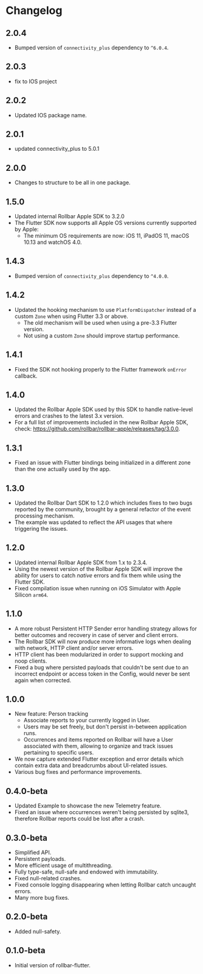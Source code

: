 # Changelog
## 2.0.4
- Bumped version of `connectivity_plus` dependency to `^6.0.4`.
## 2.0.3

- fix to IOS project

## 2.0.2

- Updated IOS package name.

## 2.0.1

- updated connectivity_plus to 5.0.1

## 2.0.0

- Changes to structure to be all in one package.

## 1.5.0

- Updated internal Rollbar Apple SDK to 3.2.0
- The Flutter SDK now supports all Apple OS versions currently supported by Apple:
  - The minimum OS requirements are now: iOS 11, iPadOS 11, macOS 10.13 and watchOS 4.0.

## 1.4.3

- Bumped version of `connectivity_plus` dependency to `^4.0.0`.

## 1.4.2

- Updated the hooking mechanism to use `PlatformDispatcher` instead of a custom `Zone` when using Flutter 3.3 or above.
  - The old mechanism will be used when using a pre-3.3 Flutter version.
  - Not using a custom `Zone` should improve startup performance.

## 1.4.1

- Fixed the SDK not hooking properly to the Flutter framework `onError` callback.

## 1.4.0

- Updated the Rollbar Apple SDK used by this SDK to handle native-level errors and crashes to the latest 3.x version.
- For a full list of improvements included in the new Rollbar Apple SDK, check: https://github.com/rollbar/rollbar-apple/releases/tag/3.0.0.

## 1.3.1

- Fixed an issue with Flutter bindings being initialized in a different zone than the one actually used by the app.

## 1.3.0

- Updated the Rollbar Dart SDK to 1.2.0 which includes fixes to two bugs reported by the community, brought by a general refactor of the event processing mechanism.
- The example was updated to reflect the API usages that where triggering the issues.

## 1.2.0

- Updated internal Rollbar Apple SDK from 1.x to 2.3.4.
- Using the newest version of the Rollbar Apple SDK will improve the ability for users to catch _native_ errors and fix them while using the Flutter SDK.
- Fixed compilation issue when running on iOS Simulator with Apple Silicon `arm64`.

## 1.1.0

- A more robust Persistent HTTP Sender error handling strategy allows for better outcomes and recovery in case of server and client errors.
- The Rollbar SDK will now produce more informative logs when dealing with network, HTTP client and/or server errors.
- HTTP client has been modularized in order to support mocking and noop clients.
- Fixed a bug where persisted payloads that couldn't be sent due to an incorrect endpoint or access token in the Config, would never be sent again when corrected.

## 1.0.0

- New feature: Person tracking
  - Associate reports to your currently logged in User.
  - Users may be set freely, but don't persist in-between application runs.
  - Occurrences and items reported on Rollbar will have a User associated with them, allowing to organize and track issues pertaining to specific users.
- We now capture extended Flutter exception and error details which contain extra data and breadcrumbs about UI-related issues.
- Various bug fixes and performance improvements.

## 0.4.0-beta

- Updated Example to showcase the new Telemetry feature.
- Fixed an issue where occurrences weren't being persisted by sqlite3, therefore Rollbar reports could be lost after a crash.

## 0.3.0-beta

- Simplified API.
- Persistent payloads.
- More efficient usage of multithreading.
- Fully type-safe, null-safe and endowed with immutability.
- Fixed null-related crashes.
- Fixed console logging disappearing when letting Rollbar catch uncaught errors.
- Many more bug fixes.

## 0.2.0-beta

- Added null-safety.

## 0.1.0-beta

- Initial version of rollbar-flutter.
